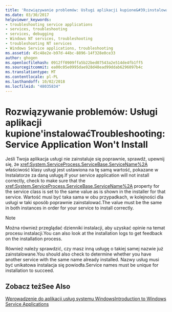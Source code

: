 ```yaml
---
title: 'Rozwiązywanie problemów: Usługi aplikacji kupione&#39;instalować'
ms.date: 03/30/2017
helpviewer_keywords:
- troubleshooting service applications
- services, troubleshooting
- services, debugging
- Windows NT services, troubleshooting
- troubleshooting NT services
- Windows Service applications, troubleshooting
ms.assetid: 45c48e2e-b97d-44bc-8896-14f328e0ce33
author: ghogen
ms.openlocfilehash: 0912ff0909ffa5b22bed07543a2e514de4fb1ff5
ms.sourcegitcommit: ea00c05e0995dae928d48ead99ddab6296097b4c
ms.translationtype: MT
ms.contentlocale: pl-PL
ms.lasthandoff: 10/02/2018
ms.locfileid: "48035834"
---
```

# <a name="troubleshooting-service-application-won39t-install"></a><span data-ttu-id="c0839-102">Rozwiązywanie problemów: Usługi aplikacji kupione&#39;instalować</span><span class="sxs-lookup"><span data-stu-id="c0839-102">Troubleshooting: Service Application Won&#39;t Install</span></span>
<span data-ttu-id="c0839-103">Jeśli Twoja aplikacja usługi nie zainstaluje się poprawnie, sprawdź, upewnij się, że <xref:System.ServiceProcess.ServiceBase.ServiceName%2A> właściwość klasy usługi jest ustawiona na tę samą wartość, pokazane w Instalatorze za daną usługę.</span><span class="sxs-lookup"><span data-stu-id="c0839-103">If your service application will not install correctly, check to make sure that the <xref:System.ServiceProcess.ServiceBase.ServiceName%2A> property for the service class is set to the same value as is shown in the installer for that service.</span></span> <span data-ttu-id="c0839-104">Wartość musi być taka sama w obu przypadkach, w kolejności dla usługi w taki sposób poprawnie zainstalować.</span><span class="sxs-lookup"><span data-stu-id="c0839-104">The value must be the same in both instances in order for your service to install correctly.</span></span>  
  
> [!NOTE]
>  <span data-ttu-id="c0839-105">Można również przeglądać dzienniki instalacji, aby uzyskać opinie na temat procesu instalacji.</span><span class="sxs-lookup"><span data-stu-id="c0839-105">You can also look at the installation logs to get feedback on the installation process.</span></span>  
  
 <span data-ttu-id="c0839-106">Również należy sprawdzić, czy masz inną usługę o takiej samej nazwie już zainstalowane.</span><span class="sxs-lookup"><span data-stu-id="c0839-106">You should also check to determine whether you have another service with the same name already installed.</span></span> <span data-ttu-id="c0839-107">Nazwy usług musi być unikatowa instalacja się powiodła.</span><span class="sxs-lookup"><span data-stu-id="c0839-107">Service names must be unique for installation to succeed.</span></span>  
  
## <a name="see-also"></a><span data-ttu-id="c0839-108">Zobacz też</span><span class="sxs-lookup"><span data-stu-id="c0839-108">See Also</span></span>  
 [<span data-ttu-id="c0839-109">Wprowadzenie do aplikacji usług systemu Windows</span><span class="sxs-lookup"><span data-stu-id="c0839-109">Introduction to Windows Service Applications</span></span>](../../../docs/framework/windows-services/introduction-to-windows-service-applications.md)
